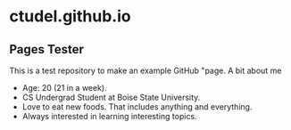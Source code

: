 # ctudel.github.io
## Pages Tester
This is a test repository to make an example GitHub "page.
A bit about me
- Age: 20 (21 in a week).
- CS Undergrad Student at Boise State University.
- Love to eat new foods. That includes anything and everything.
- Always interested in learning interesting topics.
